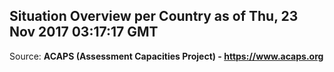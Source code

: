 ## Situation Overview per Country as of Thu, 23 Nov 2017 03:17:17 GMT

Source: **ACAPS (Assessment Capacities Project) - https://www.acaps.org**